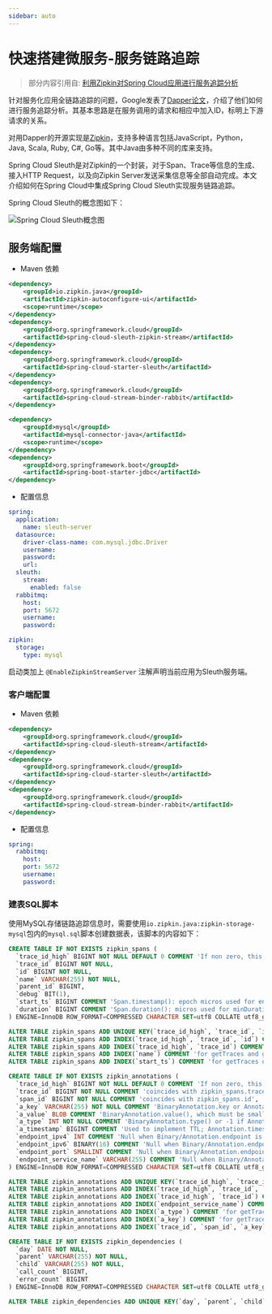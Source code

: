 ```yaml
---
sidebar: auto
---
```

# 快速搭建微服务-服务链路追踪

> 部分内容引用自: [利用Zipkin对Spring Cloud应用进行服务追踪分析](https://yq.aliyun.com/articles/60165)

针对服务化应用全链路追踪的问题，Google发表了[Dapper论文](http://research.google.com/pubs/pub36356.html?spm=a2c4e.11153959.blogcont60165.8.6c6808bcBuWAJb)，介绍了他们如何进行服务追踪分析。其基本思路是在服务调用的请求和相应中加入ID，标明上下游请求的关系。

对用Dapper的开源实现是[Zipkin](http://zipkin.io/?spm=a2c4e.11153959.blogcont60165.9.6c6808bcBuWAJb)，支持多种语言包括JavaScript，Python，Java, Scala, Ruby, C#, Go等。其中Java由多种不同的库来支持。

Spring Cloud Sleuth是对Zipkin的一个封装，对于Span、Trace等信息的生成、接入HTTP Request，以及向Zipkin Server发送采集信息等全部自动完成。本文介绍如何在Spring Cloud中集成Spring Cloud Sleuth实现服务链路追踪。

<!-- more -->

Spring Cloud Sleuth的概念图如下：

![Spring Cloud Sleuth概念图](https://yqfile.alicdn.com/8ca36080f126c58f3f8cdbe02946832a8f1f82ba.png)

## 服务端配置

- Maven 依赖

```xml
<dependency>
    <groupId>io.zipkin.java</groupId>
    <artifactId>zipkin-autoconfigure-ui</artifactId>
    <scope>runtime</scope>
</dependency>
<dependency>
    <groupId>org.springframework.cloud</groupId>
    <artifactId>spring-cloud-sleuth-zipkin-stream</artifactId>
</dependency>
<dependency>
    <groupId>org.springframework.cloud</groupId>
    <artifactId>spring-cloud-starter-sleuth</artifactId>
</dependency>
<dependency>
    <groupId>org.springframework.cloud</groupId>
    <artifactId>spring-cloud-stream-binder-rabbit</artifactId>
</dependency>

<dependency>
    <groupId>mysql</groupId>
    <artifactId>mysql-connector-java</artifactId>
    <scope>runtime</scope>
</dependency>
<dependency>
    <groupId>org.springframework.boot</groupId>
    <artifactId>spring-boot-starter-jdbc</artifactId>
</dependency>
```

- 配置信息

```yaml
spring:
  application:
    name: sleuth-server
  datasource:
    driver-class-name: com.mysql.jdbc.Driver
    username: 
    password: 
    url: 
  sleuth:
    stream:
      enabled: false
  rabbitmq:
    host: 
    port: 5672
    username: 
    password: 

zipkin:
  storage:
    type: mysql
```

启动类加上 `@EnableZipkinStreamServer` 注解声明当前应用为Sleuth服务端。

### 客户端配置

- Maven 依赖

```xml
<dependency>
    <groupId>org.springframework.cloud</groupId>
    <artifactId>spring-cloud-sleuth-stream</artifactId>
</dependency>
<dependency>
    <groupId>org.springframework.cloud</groupId>
    <artifactId>spring-cloud-starter-sleuth</artifactId>
</dependency>
<dependency>
    <groupId>org.springframework.cloud</groupId>
    <artifactId>spring-cloud-stream-binder-rabbit</artifactId>
</dependency>
```

- 配置信息

```yaml
spring:
  rabbitmq:
    host: 
    port: 5672
    username: 
    password: 
```

### 建表SQL脚本

使用MySQL存储链路追踪信息时，需要使用`io.zipkin.java:zipkin-storage-mysql`包内的`mysql.sql`脚本创建数据表，该脚本的内容如下：

```sql
CREATE TABLE IF NOT EXISTS zipkin_spans (
  `trace_id_high` BIGINT NOT NULL DEFAULT 0 COMMENT 'If non zero, this means the trace uses 128 bit traceIds instead of 64 bit',
  `trace_id` BIGINT NOT NULL,
  `id` BIGINT NOT NULL,
  `name` VARCHAR(255) NOT NULL,
  `parent_id` BIGINT,
  `debug` BIT(1),
  `start_ts` BIGINT COMMENT 'Span.timestamp(): epoch micros used for endTs query and to implement TTL',
  `duration` BIGINT COMMENT 'Span.duration(): micros used for minDuration and maxDuration query'
) ENGINE=InnoDB ROW_FORMAT=COMPRESSED CHARACTER SET=utf8 COLLATE utf8_general_ci;

ALTER TABLE zipkin_spans ADD UNIQUE KEY(`trace_id_high`, `trace_id`, `id`) COMMENT 'ignore insert on duplicate';
ALTER TABLE zipkin_spans ADD INDEX(`trace_id_high`, `trace_id`, `id`) COMMENT 'for joining with zipkin_annotations';
ALTER TABLE zipkin_spans ADD INDEX(`trace_id_high`, `trace_id`) COMMENT 'for getTracesByIds';
ALTER TABLE zipkin_spans ADD INDEX(`name`) COMMENT 'for getTraces and getSpanNames';
ALTER TABLE zipkin_spans ADD INDEX(`start_ts`) COMMENT 'for getTraces ordering and range';

CREATE TABLE IF NOT EXISTS zipkin_annotations (
  `trace_id_high` BIGINT NOT NULL DEFAULT 0 COMMENT 'If non zero, this means the trace uses 128 bit traceIds instead of 64 bit',
  `trace_id` BIGINT NOT NULL COMMENT 'coincides with zipkin_spans.trace_id',
  `span_id` BIGINT NOT NULL COMMENT 'coincides with zipkin_spans.id',
  `a_key` VARCHAR(255) NOT NULL COMMENT 'BinaryAnnotation.key or Annotation.value if type == -1',
  `a_value` BLOB COMMENT 'BinaryAnnotation.value(), which must be smaller than 64KB',
  `a_type` INT NOT NULL COMMENT 'BinaryAnnotation.type() or -1 if Annotation',
  `a_timestamp` BIGINT COMMENT 'Used to implement TTL; Annotation.timestamp or zipkin_spans.timestamp',
  `endpoint_ipv4` INT COMMENT 'Null when Binary/Annotation.endpoint is null',
  `endpoint_ipv6` BINARY(16) COMMENT 'Null when Binary/Annotation.endpoint is null, or no IPv6 address',
  `endpoint_port` SMALLINT COMMENT 'Null when Binary/Annotation.endpoint is null',
  `endpoint_service_name` VARCHAR(255) COMMENT 'Null when Binary/Annotation.endpoint is null'
) ENGINE=InnoDB ROW_FORMAT=COMPRESSED CHARACTER SET=utf8 COLLATE utf8_general_ci;

ALTER TABLE zipkin_annotations ADD UNIQUE KEY(`trace_id_high`, `trace_id`, `span_id`, `a_key`, `a_timestamp`) COMMENT 'Ignore insert on duplicate';
ALTER TABLE zipkin_annotations ADD INDEX(`trace_id_high`, `trace_id`, `span_id`) COMMENT 'for joining with zipkin_spans';
ALTER TABLE zipkin_annotations ADD INDEX(`trace_id_high`, `trace_id`) COMMENT 'for getTraces/ByIds';
ALTER TABLE zipkin_annotations ADD INDEX(`endpoint_service_name`) COMMENT 'for getTraces and getServiceNames';
ALTER TABLE zipkin_annotations ADD INDEX(`a_type`) COMMENT 'for getTraces';
ALTER TABLE zipkin_annotations ADD INDEX(`a_key`) COMMENT 'for getTraces';
ALTER TABLE zipkin_annotations ADD INDEX(`trace_id`, `span_id`, `a_key`) COMMENT 'for dependencies job';

CREATE TABLE IF NOT EXISTS zipkin_dependencies (
  `day` DATE NOT NULL,
  `parent` VARCHAR(255) NOT NULL,
  `child` VARCHAR(255) NOT NULL,
  `call_count` BIGINT,
  `error_count` BIGINT
) ENGINE=InnoDB ROW_FORMAT=COMPRESSED CHARACTER SET=utf8 COLLATE utf8_general_ci;

ALTER TABLE zipkin_dependencies ADD UNIQUE KEY(`day`, `parent`, `child`);
```